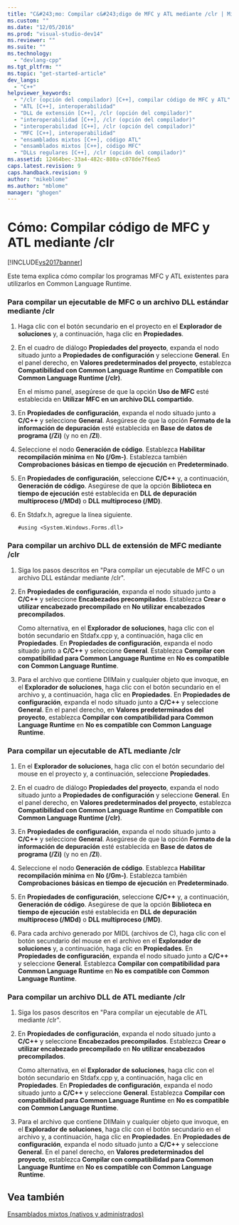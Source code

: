 ```yaml
---
title: "C&#243;mo: Compilar c&#243;digo de MFC y ATL mediante /clr | Microsoft Docs"
ms.custom: ""
ms.date: "12/05/2016"
ms.prod: "visual-studio-dev14"
ms.reviewer: ""
ms.suite: ""
ms.technology: 
  - "devlang-cpp"
ms.tgt_pltfrm: ""
ms.topic: "get-started-article"
dev_langs: 
  - "C++"
helpviewer_keywords: 
  - "/clr (opción del compilador) [C++], compilar código de MFC y ATL"
  - "ATL [C++], interoperabilidad"
  - "DLL de extensión [C++], /clr (opción del compilador)"
  - "interoperabilidad [C++], /clr (opción del compilador)"
  - "interoperabilidad [C++], /clr (opción del compilador)"
  - "MFC [C++], interoperabilidad"
  - "ensamblados mixtos [C++], código ATL"
  - "ensamblados mixtos [C++], código MFC"
  - "DLLs regulares [C++], /clr (opción del compilador)"
ms.assetid: 12464bec-33a4-482c-880a-c078de7f6ea5
caps.latest.revision: 9
caps.handback.revision: 9
author: "mikeblome"
ms.author: "mblome"
manager: "ghogen"
---
```

# C&#243;mo: Compilar c&#243;digo de MFC y ATL mediante /clr
[!INCLUDE[vs2017banner](../assembler/inline/includes/vs2017banner.md)]

Este tema explica cómo compilar los programas MFC y ATL existentes para utilizarlos en Common Language Runtime.  
  
### Para compilar un ejecutable de MFC o un archivo DLL estándar mediante \/clr  
  
1.  Haga clic con el botón secundario en el proyecto en el **Explorador de soluciones** y, a continuación, haga clic en **Propiedades**.  
  
2.  En el cuadro de diálogo **Propiedades del proyecto**, expanda el nodo situado junto a **Propiedades de configuración** y seleccione **General**.  En el panel derecho, en **Valores predeterminados del proyecto**, establezca **Compatibilidad con Common Language Runtime** en **Compatible con Common Language Runtime \(\/clr\)**.  
  
     En el mismo panel, asegúrese de que la opción **Uso de MFC** esté establecida en **Utilizar MFC en un archivo DLL compartido**.  
  
3.  En **Propiedades de configuración**, expanda el nodo situado junto a **C\/C\+\+** y seleccione **General**.  Asegúrese de que la opción **Formato de la información de depuración** esté establecida en **Base de datos de programa \(\/Zi\)** \(y no en **\/ZI**\).  
  
4.  Seleccione el nodo **Generación de código**.  Establezca **Habilitar recompilación mínima** en **No \(\/Gm\-\)**.  Establezca también **Comprobaciones básicas en tiempo de ejecución** en **Predeterminado**.  
  
5.  En **Propiedades de configuración**, seleccione **C\/C\+\+** y, a continuación, **Generación de código**.  Asegúrese de que la opción **Biblioteca en tiempo de ejecución** esté establecida en **DLL de depuración multiproceso \(\/MDd\)** o **DLL multiproceso \(\/MD\)**.  
  
6.  En Stdafx.h, agregue la línea siguiente.  
  
    ```  
    #using <System.Windows.Forms.dll>  
    ```  
  
### Para compilar un archivo DLL de extensión de MFC mediante \/clr  
  
1.  Siga los pasos descritos en "Para compilar un ejecutable de MFC o un archivo DLL estándar mediante \/clr".  
  
2.  En **Propiedades de configuración**, expanda el nodo situado junto a **C\/C\+\+** y seleccione **Encabezados precompilados**.  Establezca **Crear o utilizar encabezado precompilado** en **No utilizar encabezados precompilados**.  
  
     Como alternativa, en el **Explorador de soluciones**, haga clic con el botón secundario en Stdafx.cpp y, a continuación, haga clic en **Propiedades**.  En **Propiedades de configuración**, expanda el nodo situado junto a **C\/C\+\+** y seleccione **General**.  Establezca **Compilar con compatibilidad para Common Language Runtime** en **No es compatible con Common Language Runtime**.  
  
3.  Para el archivo que contiene DllMain y cualquier objeto que invoque, en el **Explorador de soluciones**, haga clic con el botón secundario en el archivo y, a continuación, haga clic en **Propiedades**.  En **Propiedades de configuración**, expanda el nodo situado junto a **C\/C\+\+** y seleccione **General**.  En el panel derecho, en **Valores predeterminados del proyecto**, establezca **Compilar con compatibilidad para Common Language Runtime** en **No es compatible con Common Language Runtime**.  
  
### Para compilar un ejecutable de ATL mediante \/clr  
  
1.  En el **Explorador de soluciones**, haga clic con el botón secundario del mouse en el proyecto y, a continuación, seleccione **Propiedades**.  
  
2.  En el cuadro de diálogo **Propiedades del proyecto**, expanda el nodo situado junto a **Propiedades de configuración** y seleccione **General**.  En el panel derecho, en **Valores predeterminados del proyecto**, establezca **Compatibilidad con Common Language Runtime** en **Compatible con Common Language Runtime \(\/clr\)**.  
  
3.  En **Propiedades de configuración**, expanda el nodo situado junto a **C\/C\+\+** y seleccione **General**.  Asegúrese de que la opción **Formato de la información de depuración** esté establecida en **Base de datos de programa \(\/Zi\)** \(y no en **\/ZI**\).  
  
4.  Seleccione el nodo **Generación de código**.  Establezca **Habilitar recompilación mínima** en **No \(\/Gm\-\)**.  Establezca también **Comprobaciones básicas en tiempo de ejecución** en **Predeterminado**.  
  
5.  En **Propiedades de configuración**, seleccione **C\/C\+\+** y, a continuación, **Generación de código**.  Asegúrese de que la opción **Biblioteca en tiempo de ejecución** esté establecida en **DLL de depuración multiproceso \(\/MDd\)** o **DLL multiproceso \(\/MD\)**.  
  
6.  Para cada archivo generado por MIDL \(archivos de C\), haga clic con el botón secundario del mouse en el archivo en el **Explorador de soluciones** y, a continuación, haga clic en **Propiedades**.  En **Propiedades de configuración**, expanda el nodo situado junto a **C\/C\+\+** y seleccione **General**.  Establezca **Compilar con compatibilidad para Common Language Runtime** en **No es compatible con Common Language Runtime**.  
  
### Para compilar un archivo DLL de ATL mediante \/clr  
  
1.  Siga los pasos descritos en "Para compilar un ejecutable de ATL mediante \/clr".  
  
2.  En **Propiedades de configuración**, expanda el nodo situado junto a **C\/C\+\+** y seleccione **Encabezados precompilados**.  Establezca **Crear o utilizar encabezado precompilado** en **No utilizar encabezados precompilados**.  
  
     Como alternativa, en el **Explorador de soluciones**, haga clic con el botón secundario en Stdafx.cpp y, a continuación, haga clic en **Propiedades**.  En **Propiedades de configuración**, expanda el nodo situado junto a **C\/C\+\+** y seleccione **General**.  Establezca **Compilar con compatibilidad para Common Language Runtime** en **No es compatible con Common Language Runtime**.  
  
3.  Para el archivo que contiene DllMain y cualquier objeto que invoque, en el **Explorador de soluciones**, haga clic con el botón secundario en el archivo y, a continuación, haga clic en **Propiedades**.  En **Propiedades de configuración**, expanda el nodo situado junto a **C\/C\+\+** y seleccione **General**.  En el panel derecho, en **Valores predeterminados del proyecto**, establezca **Compilar con compatibilidad para Common Language Runtime** en **No es compatible con Common Language Runtime**.  
  
## Vea también  
 [Ensamblados mixtos \(nativos y administrados\)](../dotnet/mixed-native-and-managed-assemblies.md)